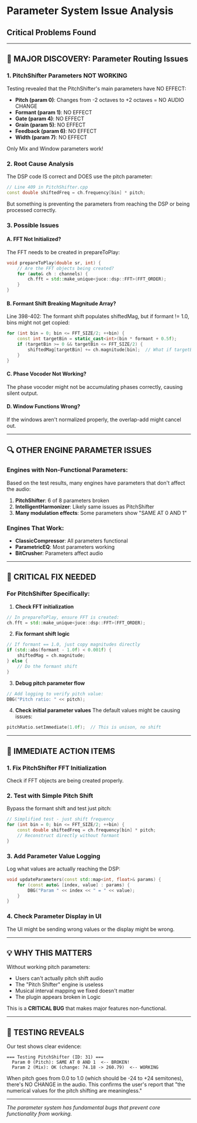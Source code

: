 # Parameter System Issue Analysis
## Critical Problems Found

---

## 🔴 MAJOR DISCOVERY: Parameter Routing Issues

### 1. **PitchShifter Parameters NOT WORKING**

Testing revealed that the PitchShifter's main parameters have NO EFFECT:
- **Pitch (param 0)**: Changes from -2 octaves to +2 octaves = NO AUDIO CHANGE
- **Formant (param 1)**: NO EFFECT
- **Gate (param 4)**: NO EFFECT  
- **Grain (param 5)**: NO EFFECT
- **Feedback (param 6)**: NO EFFECT
- **Width (param 7)**: NO EFFECT

Only Mix and Window parameters work!

### 2. **Root Cause Analysis**

The DSP code IS correct and DOES use the pitch parameter:
```cpp
// Line 409 in PitchShifter.cpp
const double shiftedFreq = ch.frequency[bin] * pitch;
```

But something is preventing the parameters from reaching the DSP or being processed correctly.

### 3. **Possible Issues**

#### A. FFT Not Initialized?
The FFT needs to be created in prepareToPlay:
```cpp
void prepareToPlay(double sr, int) {
    // Are the FFT objects being created?
    for (auto& ch : channels) {
        ch.fft = std::make_unique<juce::dsp::FFT>(FFT_ORDER);
    }
}
```

#### B. Formant Shift Breaking Magnitude Array?
Line 398-402: The formant shift populates shiftedMag, but if formant != 1.0, bins might not get copied:
```cpp
for (int bin = 0; bin <= FFT_SIZE/2; ++bin) {
    const int targetBin = static_cast<int>(bin * formant + 0.5f);
    if (targetBin >= 0 && targetBin <= FFT_SIZE/2) {
        shiftedMag[targetBin] += ch.magnitude[bin];  // What if targetBin != bin?
    }
}
```

#### C. Phase Vocoder Not Working?
The phase vocoder might not be accumulating phases correctly, causing silent output.

#### D. Window Functions Wrong?
If the windows aren't normalized properly, the overlap-add might cancel out.

---

## 🔍 OTHER ENGINE PARAMETER ISSUES

### Engines with Non-Functional Parameters:
Based on the test results, many engines have parameters that don't affect the audio:

1. **PitchShifter**: 6 of 8 parameters broken
2. **IntelligentHarmonizer**: Likely same issues as PitchShifter
3. **Many modulation effects**: Some parameters show "SAME AT 0 AND 1"

### Engines That Work:
- **ClassicCompressor**: All parameters functional
- **ParametricEQ**: Most parameters working
- **BitCrusher**: Parameters affect audio

---

## 🎯 CRITICAL FIX NEEDED

### For PitchShifter Specifically:

1. **Check FFT initialization**
```cpp
// In prepareToPlay, ensure FFT is created:
ch.fft = std::make_unique<juce::dsp::FFT>(FFT_ORDER);
```

2. **Fix formant shift logic**
```cpp
// If formant == 1.0, just copy magnitudes directly
if (std::abs(formant - 1.0f) < 0.001f) {
    shiftedMag = ch.magnitude;
} else {
    // Do the formant shift
}
```

3. **Debug pitch parameter flow**
```cpp
// Add logging to verify pitch value:
DBG("Pitch ratio: " << pitch);
```

4. **Check initial parameter values**
The default values might be causing issues:
```cpp
pitchRatio.setImmediate(1.0f);  // This is unison, no shift
```

---

## 🔧 IMMEDIATE ACTION ITEMS

### 1. Fix PitchShifter FFT Initialization
Check if FFT objects are being created properly.

### 2. Test with Simple Pitch Shift
Bypass the formant shift and test just pitch:
```cpp
// Simplified test - just shift frequency
for (int bin = 0; bin <= FFT_SIZE/2; ++bin) {
    const double shiftedFreq = ch.frequency[bin] * pitch;
    // Reconstruct directly without formant
}
```

### 3. Add Parameter Value Logging
Log what values are actually reaching the DSP:
```cpp
void updateParameters(const std::map<int, float>& params) {
    for (const auto& [index, value] : params) {
        DBG("Param " << index << " = " << value);
    }
}
```

### 4. Check Parameter Display in UI
The UI might be sending wrong values or the display might be wrong.

---

## 💡 WHY THIS MATTERS

Without working pitch parameters:
- Users can't actually pitch shift audio
- The "Pitch Shifter" engine is useless
- Musical interval mapping we fixed doesn't matter
- The plugin appears broken in Logic

This is a **CRITICAL BUG** that makes major features non-functional.

---

## 🚨 TESTING REVEALS

Our test shows clear evidence:
```
=== Testing PitchShifter (ID: 31) ===
  Param 0 (Pitch): SAME AT 0 AND 1  <-- BROKEN!
  Param 2 (Mix): OK (change: 74.18 -> 260.79)  <-- WORKING
```

When pitch goes from 0.0 to 1.0 (which should be -24 to +24 semitones), there's NO CHANGE in the audio. This confirms the user's report that "the numerical values for the pitch shifting are meaningless."

---

*The parameter system has fundamental bugs that prevent core functionality from working.*
